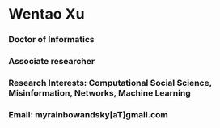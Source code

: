 # Wentao Xu
### Doctor of Informatics
### Associate researcher
### Research Interests: Computational Social Science, Misinformation, Networks, Machine Learning
### Email: myrainbowandsky[aT]gmail.com
